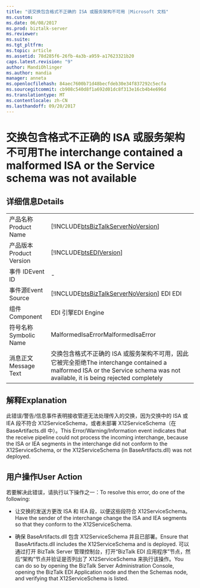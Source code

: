 ```yaml
---
title: "该交换包含格式不正确的 ISA 或服务架构不可用 |Microsoft 文档"
ms.custom: 
ms.date: 06/08/2017
ms.prod: biztalk-server
ms.reviewer: 
ms.suite: 
ms.tgt_pltfrm: 
ms.topic: article
ms.assetid: 78d285f6-26fb-4a3b-a959-a17623321b20
caps.latest.revision: "9"
author: MandiOhlinger
ms.author: mandia
manager: anneta
ms.openlocfilehash: 84aec7600b71d48becfdeb30e34f837292c5ecfa
ms.sourcegitcommit: cb908c540d8f1a692d01dc8f313e16cb4b4e696d
ms.translationtype: MT
ms.contentlocale: zh-CN
ms.lasthandoff: 09/20/2017
---
```

# <a name="the-interchange-contained-a-malformed-isa-or-the-service-schema-was-not-available"></a><span data-ttu-id="0374f-102">交换包含格式不正确的 ISA 或服务架构不可用</span><span class="sxs-lookup"><span data-stu-id="0374f-102">The interchange contained a malformed ISA or the Service schema was not available</span></span>
## <a name="details"></a><span data-ttu-id="0374f-103">详细信息</span><span class="sxs-lookup"><span data-stu-id="0374f-103">Details</span></span>  
  
|||  
|-|-|  
|<span data-ttu-id="0374f-104">产品名称</span><span class="sxs-lookup"><span data-stu-id="0374f-104">Product Name</span></span>|[!INCLUDE[btsBizTalkServerNoVersion](../includes/btsbiztalkservernoversion-md.md)]|  
|<span data-ttu-id="0374f-105">产品版本</span><span class="sxs-lookup"><span data-stu-id="0374f-105">Product Version</span></span>|[!INCLUDE[btsEDIVersion](../includes/btsediversion-md.md)]|  
|<span data-ttu-id="0374f-106">事件 ID</span><span class="sxs-lookup"><span data-stu-id="0374f-106">Event ID</span></span>|-|  
|<span data-ttu-id="0374f-107">事件源</span><span class="sxs-lookup"><span data-stu-id="0374f-107">Event Source</span></span>|[!INCLUDE[btsBizTalkServerNoVersion](../includes/btsbiztalkservernoversion-md.md)]<span data-ttu-id="0374f-108"> EDI</span><span class="sxs-lookup"><span data-stu-id="0374f-108"> EDI</span></span>|  
|<span data-ttu-id="0374f-109">组件</span><span class="sxs-lookup"><span data-stu-id="0374f-109">Component</span></span>|<span data-ttu-id="0374f-110">EDI 引擎</span><span class="sxs-lookup"><span data-stu-id="0374f-110">EDI Engine</span></span>|  
|<span data-ttu-id="0374f-111">符号名称</span><span class="sxs-lookup"><span data-stu-id="0374f-111">Symbolic Name</span></span>|<span data-ttu-id="0374f-112">MalformedIsaError</span><span class="sxs-lookup"><span data-stu-id="0374f-112">MalformedIsaError</span></span>|  
|<span data-ttu-id="0374f-113">消息正文</span><span class="sxs-lookup"><span data-stu-id="0374f-113">Message Text</span></span>|<span data-ttu-id="0374f-114">交换包含格式不正确的 ISA 或服务架构不可用，因此它被完全拒绝</span><span class="sxs-lookup"><span data-stu-id="0374f-114">The interchange contained a malformed ISA or the Service schema was not available, it is being rejected completely</span></span>|  
  
## <a name="explanation"></a><span data-ttu-id="0374f-115">解释</span><span class="sxs-lookup"><span data-stu-id="0374f-115">Explanation</span></span>  
 <span data-ttu-id="0374f-116">此错误/警告/信息事件表明接收管道无法处理传入的交换，因为交换中的 ISA 或 IEA 段不符合 X12ServiceSchema，或者未部署 X12ServiceSchema（在 BaseArtifacts.dll 中）。</span><span class="sxs-lookup"><span data-stu-id="0374f-116">This Error/Warning/Information event indicates that the receive pipeline could not process the incoming interchange, because the ISA or IEA segments in the interchange did not conform to the X12ServiceSchema, or the X12ServiceSchema (in BaseArtifacts.dll) was not deployed.</span></span>  
  
## <a name="user-action"></a><span data-ttu-id="0374f-117">用户操作</span><span class="sxs-lookup"><span data-stu-id="0374f-117">User Action</span></span>  
 <span data-ttu-id="0374f-118">若要解决此错误，请执行以下操作之一：</span><span class="sxs-lookup"><span data-stu-id="0374f-118">To resolve this error, do one of the following:</span></span>  
  
-   <span data-ttu-id="0374f-119">让交换的发送方更改 ISA 和 IEA 段，以便这些段符合 X12ServiceSchema。</span><span class="sxs-lookup"><span data-stu-id="0374f-119">Have the sender of the interchange change the ISA and IEA segments so that they conform to the X12ServiceSchema.</span></span>  
  
-   <span data-ttu-id="0374f-120">确保 BaseArtifacts.dll 包含 X12ServiceSchema 并且已部署。</span><span class="sxs-lookup"><span data-stu-id="0374f-120">Ensure that BaseArtifacts.dll includes the X12ServiceSchema and is deployed.</span></span> <span data-ttu-id="0374f-121">可以通过打开 BizTalk Server 管理控制台，打开“BizTalk EDI 应用程序”节点，然后“架构”节点并验证是否列出了 X12ServiceSchema 来执行该操作。</span><span class="sxs-lookup"><span data-stu-id="0374f-121">You can do so by opening the BizTalk Server Administration Console, opening the BizTalk EDI Application node and then the Schemas node, and verifying that X12ServiceSchema is listed.</span></span>